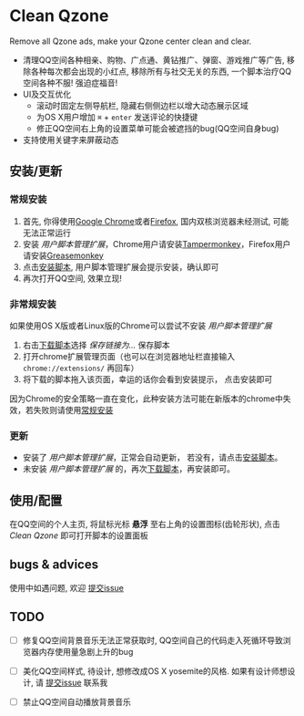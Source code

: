 # Clean Qzone

Remove all Qzone ads, make your Qzone center clean and clear.

* 清理QQ空间各种相亲、购物、广点通、黄钻推广、弹窗、游戏推广等广告, 移除各种每次都会出现的小红点, 移除所有与社交无关的东西, 一个脚本治疗QQ空间各种不服! 强迫症福音!
* UI及交互优化
  * 滚动时固定左侧导航栏, 隐藏右侧侧边栏以增大动态展示区域
  * 为OS X用户增加 `⌘` + `enter` 发送评论的快捷键
  * 修正QQ空间右上角的设置菜单可能会被遮挡的bug(QQ空间自身bug)
* 支持使用关键字来屏蔽动态

## 安装/更新
### 常规安装
1. 首先, 你得使用[Google Chrome](https://www.google.com/chrome/)或者[Firefox](https://www.mozilla.org/firefox/), 国内双核浏览器未经测试, 可能无法正常运行
2. 安装 *用户脚本管理扩展*，Chrome用户请安装[Tampermonkey](https://chrome.google.com/webstore/detail/tampermonkey/dhdgffkkebhmkfjojejmpbldmpobfkfo?utm_source=chrome-ntp-icon)，Firefox用户请安装[Greasemonkey](https://addons.mozilla.org/firefox/addon/greasemonkey/)
3. 点击[安装脚本](http://app.evecalm.com/clean-qzone/dist/clean-qzone.user.js), 用户脚本管理扩展会提示安装，确认即可
4. 再次打开QQ空间, 效果立现!

### 非常规安装
如果使用OS X版或者Linux版的Chrome可以尝试不安装 *用户脚本管理扩展*  

1. 右击[下载脚本](http://app.evecalm.com/clean-qzone/dist/clean-qzone.user.js)选择 *保存链接为...* 保存脚本
2. 打开chrome扩展管理页面（也可以在浏览器地址栏直接输入 `chrome://extensions/` 再回车）
3. 将下载的脚本拖入该页面，幸运的话你会看到安装提示， 点击安装即可

因为Chrome的安全策略一直在变化，此种安装方法可能在新版本的chrome中失效，若失败则请使用[常规安装](#常规安装)

### 更新
* 安装了 *用户脚本管理扩展*，正常会自动更新， 若没有，请点击[安装脚本](http://app.evecalm.com/clean-qzone/dist/clean-qzone.user.js)。
* 未安装 *用户脚本管理扩展* 的，再次[下载脚本](http://app.evecalm.com/clean-qzone/dist/clean-qzone.user.js)，再安装即可。

## 使用/配置
在QQ空间的个人主页, 将鼠标光标 **悬浮** 至右上角的设置图标(齿轮形状), 点击 *Clean Qzone* 即可打开脚本的设置面板


## bugs & advices
使用中如遇问题, 欢迎 [提交issue](https://github.com/evecalm/clean-qzone/issues/new)

## TODO
* [ ] 修复QQ空间背景音乐无法正常获取时, QQ空间自己的代码走入死循环导致浏览器内存使用量急剧上升的bug
* [ ] 美化QQ空间样式, 待设计, 想修改成OS X yosemite的风格. 如果有设计师想设计, 请 [提交issue](https://github.com/evecalm/clean-qzone/issues/new) 联系我
* [ ] 禁止QQ空间自动播放背景音乐

